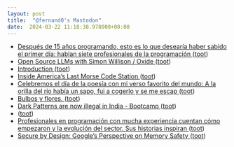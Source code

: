```yaml
---
layout: post
title:  "@fernand0's Mastodon"
date:  2024-03-22 11:18:38.978000+00:00
---
```

*  [Después de 15 años programando, esto es lo que desearía haber sabido el primer día: hablan siete profesionales de la programación ](https://www.genbeta.com/a-fondo/despues-15-anos-programando-esto-que-desearia-haber-sabido-primer-dia-hablan-siete-profesionales-programacio) ([toot](https://mastodon.social/@fernand0/112139063719034524))
*  [Open Source LLMs with Simon Willison / Oxide ](https://oxide.computer/podcasts/oxide-and-friends/169251) ([toot](https://mastodon.social/@fernand0/112138781714890248))
*  [Introduction ](https://join-lemmy.org/docs/index.htm) ([toot](https://mastodon.social/@fernand0/112138565816317007))
*  [Inside America’s Last Morse Code Station ](https://hackaday.com/2024/03/08/inside-americas-last-morse-code-station) ([toot](https://mastodon.social/@fernand0/112136950042569790))
*  [Celebremos el día de la poesía con mi verso favorito del mundo: A la orilla del río había un sapo, fui a cogerlo y se me escap ](https://mastodon.social/@fernand0/112135530917145261) ([toot](https://mastodon.social/@fernand0/112135530917145261))
*  [Bulbos y flores. ](https://avecesunafoto.wordpress.com/2024/03/21/bulbos-y-flores) ([toot](https://mastodon.social/@fernand0/112135164289721699))
*  [Dark Patterns are now illegal in India - Bootcamp ](https://bootcamp.uxdesign.cc/dark-patterns-are-now-illegal-in-india-6b3c35c5ce5) ([toot](https://mastodon.social/@fernand0/112135034825734923))
*  [ ](https://mastodon.social/users/fernand0/statuses/112134798737782785/activity) ([toot](https://mastodon.social/users/fernand0/statuses/112134798737782785/activity))
*  [Profesionales en programación con mucha experiencia cuentan cómo empezaron y la evolución del sector. Sus historias inspiran ](https://www.genbeta.com/a-fondo/llevo-20-anos-programando-asi-fue-como-empece-estos-grandes-cambios-que-ha-vivido-secto) ([toot](https://mastodon.social/@fernand0/112134791112710128))
*  [Secure by Design: Google’s Perspective on Memory Safety ](https://security.googleblog.com/2024/03/secure-by-design-googles-perspective-on.htm) ([toot](https://mastodon.social/@fernand0/112134709254349313))
